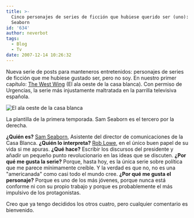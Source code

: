```yaml
---
title: >-
  Cinco personajes de series de ficción que hubiese querido ser (uno): Sam
  Seaborn
id: '634'
author: neverbot
tags:
  - Blog
  - Tv
date: 2007-12-14 10:26:32
---
```


Nueva serie de posts para manteneros entretenidos: personajes de series de ficción que me hubiese gustado ser, pero no soy. En nuestro primer capítulo: [The West Wing](http://www.tv.com/the-west-wing/show/189/summary.html) (El ala oeste de la casa blanca). Con permiso de Urgencias, la serie más injustamente maltratada en la parrilla televisiva española.

![El ala oeste de la casa blanca](./west-wing.jpg "El ala oeste de la casa blanca")

La plantilla de la primera temporada. Sam Seaborn es el tercero por la derecha.

**¿Quién es?** [Sam Seaborn](http://en.wikipedia.org/wiki/Sam_Seaborn), Asistente del director de comunicaciones de la Casa Blanca. **¿Quién lo interpreta?** [Rob Lowe](http://www.imdb.com/name/nm0000507/), en el único buen papel de su vida si me apuras. **¿Qué hace?** Escribir los discursos del presidente y añadir un pequeño punto revolucionario en las ideas que se discuten. **¿Por qué me gusta la serie?** Porque, hasta hoy, es la única serie sobre política que me parece mínimamente creíble. Y la verdad es que no, no es una "americanada" como casi todo el mundo cree. **¿Por qué me gusta el personaje?** Porque es uno de los más jóvenes, porque nunca está conforme ni con su propio trabajo y porque es probablemente el más impulsivo de los protagonistas.

Creo que ya tengo decididos los otros cuatro, pero cualquier comentario es bienvenido.